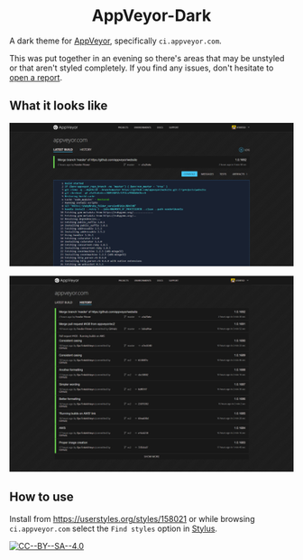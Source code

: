 <h1 align="center"><strong>AppVeyor-Dark</strong></h1>

A dark theme for [AppVeyor](https://appveyor.com), specifically `ci.appveyor.com`.

This was put together in an evening so there's areas that may be unstyled or that aren't styled completely.
If you find any issues, don't hesitate to [open a report](https://github.com/xt0rted/AppVeyor-Dark/issues/new).

## What it looks like

![build](/screenshots/build.png)  

![history](/screenshots/history.png)

## How to use

Install from https://userstyles.org/styles/158021 or while browsing `ci.appveyor.com` select the `Find styles` option in [Stylus](https://chrome.google.com/webstore/detail/stylus/clngdbkpkpeebahjckkjfobafhncgmne/).

[![CC--BY--SA--4.0](https://img.shields.io/badge/Licence-%20CC--BY--SA--4.0%20-blue.svg)](LICENCE)
